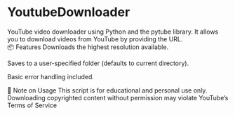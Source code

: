 # YoutubeDownloader
YouTube video downloader using Python and the pytube library. It allows you to download videos from YouTube by providing the URL.  
📦 Features
Downloads the highest resolution available.

Saves to a user-specified folder (defaults to current directory).

Basic error handling included.

🔐 Note on Usage
This script is for educational and personal use only. Downloading copyrighted content without permission may violate YouTube’s Terms of Service
